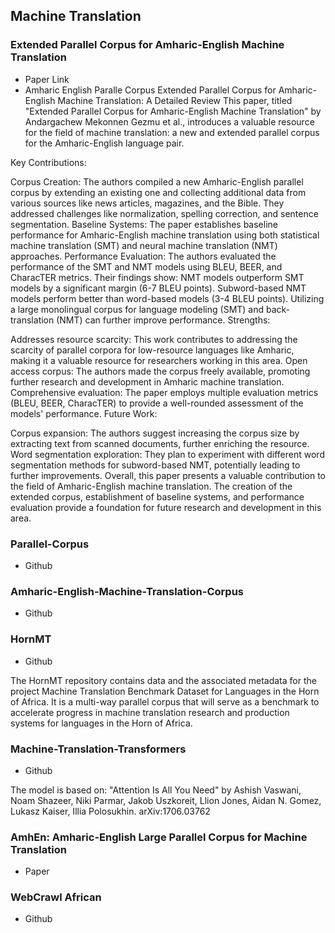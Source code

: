 ## Machine Translation

### Extended Parallel Corpus for Amharic-English Machine Translation
- <a src="https://arxiv.org/abs/2104.03543" >Paper Link</a> 
- <a src="https://www.findke.ovgu.de/findke/en/Research/Data+Sets/Amharic_English+Parallel+Corpus-p-1144.html">Amharic English Paralle Corpus</a>
Extended Parallel Corpus for Amharic-English Machine Translation: A Detailed Review
This paper, titled "Extended Parallel Corpus for Amharic-English Machine Translation" by Andargachew Mekonnen Gezmu et al., introduces a valuable resource for the field of machine translation: a new and extended parallel corpus for the Amharic-English language pair.

Key Contributions:

Corpus Creation: The authors compiled a new Amharic-English parallel corpus by extending an existing one and collecting additional data from various sources like news articles, magazines, and the Bible. They addressed challenges like normalization, spelling correction, and sentence segmentation.
Baseline Systems: The paper establishes baseline performance for Amharic-English machine translation using both statistical machine translation (SMT) and neural machine translation (NMT) approaches.
Performance Evaluation: The authors evaluated the performance of the SMT and NMT models using BLEU, BEER, and CharacTER metrics. Their findings show:
NMT models outperform SMT models by a significant margin (6-7 BLEU points).
Subword-based NMT models perform better than word-based models (3-4 BLEU points).
Utilizing a large monolingual corpus for language modeling (SMT) and back-translation (NMT) can further improve performance.
Strengths:

Addresses resource scarcity: This work contributes to addressing the scarcity of parallel corpora for low-resource languages like Amharic, making it a valuable resource for researchers working in this area.
Open access corpus: The authors made the corpus freely available, promoting further research and development in Amharic machine translation.
Comprehensive evaluation: The paper employs multiple evaluation metrics (BLEU, BEER, CharacTER) to provide a well-rounded assessment of the models' performance.
Future Work:

Corpus expansion: The authors suggest increasing the corpus size by extracting text from scanned documents, further enriching the resource.
Word segmentation exploration: They plan to experiment with different word segmentation methods for subword-based NMT, potentially leading to further improvements.
Overall, this paper presents a valuable contribution to the field of Amharic-English machine translation. The creation of the extended corpus, establishment of baseline systems, and performance evaluation provide a foundation for future research and development in this area.

### Parallel-Corpus
- <a src="https://github.com/msquarme/Parallel-Corpus">Github</a>

### Amharic-English-Machine-Translation-Corpus
- <a src="https://github.com/MarsPanther Amharic-English-Machine-Translation-Corpus">Github</a>

### HornMT
- <a src="https://github.com/asmelashteka/HornMT">Github</a>

The HornMT repository contains data and the associated metadata for the project Machine Translation Benchmark Dataset for Languages in the Horn of Africa. It is a multi-way parallel corpus that will serve as a benchmark to accelerate progress in machine translation research and production systems for languages in the Horn of Africa.

### Machine-Translation-Transformers
- <a src="https://github.com/JRC1995/Machine-Translation-Transformers">Github</a>

The model is based on:
"Attention Is All You Need" by Ashish Vaswani, Noam Shazeer, Niki Parmar, Jakob Uszkoreit, Llion Jones, Aidan N. Gomez, Lukasz Kaiser, Illia Polosukhin. arXiv:1706.03762


### AmhEn: Amharic-English Large Parallel Corpus for Machine Translation
- <a src="https://www.researchsquare.com/article/rs-2494763/v1">Paper</a>


### WebCrawl African
- <a src="https://github.com/pavanpankaj/Web-Crawl-African/tree/main">Github</a>






